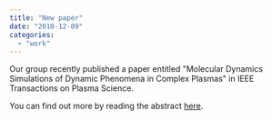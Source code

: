 ```yaml
---
title: "New paper"
date: "2010-12-09"
categories: 
  - "work"
---
```


Our group recently published a paper entitled "Molecular Dynamics Simulations of Dynamic Phenomena in Complex Plasmas" in IEEE Transactions on Plasma Science.

You can find out more by reading the abstract [here](http://ieeexplore.ieee.org/xpls/abs_all.jsp?arnumber=5491198 "link to IEEE Xplore page").
